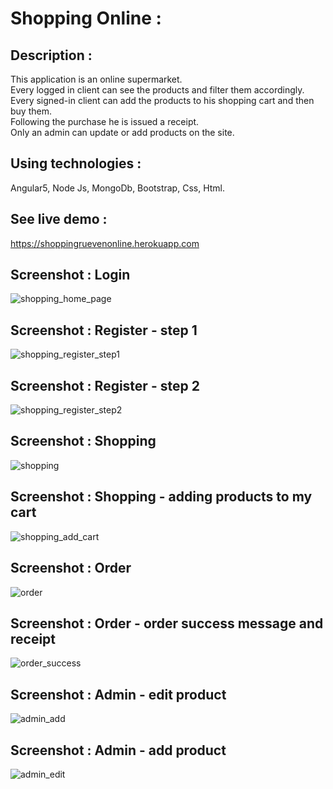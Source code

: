 # Shopping Online :

## Description :

This application is an online supermarket.<br />
Every logged in client can see the products and filter them accordingly.<br />
Every signed-in client can add the products to his shopping cart and then buy them.<br />
Following the purchase he is issued a receipt.<br />
Only an admin can update or add products on the site.<br />

## Using technologies :

Angular5, Node Js, MongoDb, Bootstrap, Css, Html.

## See live demo :
https://shoppingruevenonline.herokuapp.com

## Screenshot : Login

![shopping_home_page](https://user-images.githubusercontent.com/40452887/51128748-49ac3f00-1831-11e9-98c8-8ec521520f27.png)

## Screenshot : Register - step 1

![shopping_register_step1](https://user-images.githubusercontent.com/40452887/51129435-1ec2ea80-1833-11e9-9011-1a04fc4c0f36.png)

## Screenshot : Register - step 2

![shopping_register_step2](https://user-images.githubusercontent.com/40452887/51129524-5cc00e80-1833-11e9-8787-db7e0f1e252d.png)

## Screenshot : Shopping

![shopping](https://user-images.githubusercontent.com/40452887/51129704-ccce9480-1833-11e9-9448-6ad5e4f1d292.png)

## Screenshot : Shopping - adding products to my cart

![shopping_add_cart](https://user-images.githubusercontent.com/40452887/51129789-0a332200-1834-11e9-838f-3c58907f9392.png)

## Screenshot : Order

![order](https://user-images.githubusercontent.com/40452887/51129840-364ea300-1834-11e9-8614-e0b6d60f1704.png)

## Screenshot : Order - order success message and receipt

![order_success](https://user-images.githubusercontent.com/40452887/50760651-0b32e500-1271-11e9-8230-2cc870ab79c8.png)

## Screenshot : Admin - edit product

![admin_add](https://user-images.githubusercontent.com/40452887/50760345-379a3180-1270-11e9-9c3f-4f871777f4fc.png)

## Screenshot : Admin - add product

![admin_edit](https://user-images.githubusercontent.com/40452887/50760316-146f8200-1270-11e9-8aad-036ac7836b8d.png)













